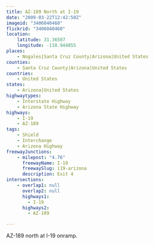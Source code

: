 ```yaml
---
title: AZ-189 North at I-19
date: "2009-03-22T12:42:50Z"
imageid: "3406040460"
flickrid: "3406040460"
location:
    latitude: 31.36507
    longitude: -110.944855
places:
    - Nogales|Santa Cruz County|Arizona|United States
counties:
    - Santa Cruz County|Arizona|United States
countries:
    - United States
states:
    - Arizona|United States
highwaytypes:
    - Interstate Highway
    - Arizona State Highway
highways:
    - I-19
    - AZ-189
tags:
    - Shield
    - Interchange
    - Arizona Highway
freewayJunctions:
    - milepost: "4.76"
      freewayName: I-19
      freewaySlug: i19-arizona
      description: Exit 4
intersections:
    - overlap1: null
      overlap2: null
      highways1:
        - I-19
      highways2:
        - AZ-189

---
```

AZ-189 north at I-19 onramp.